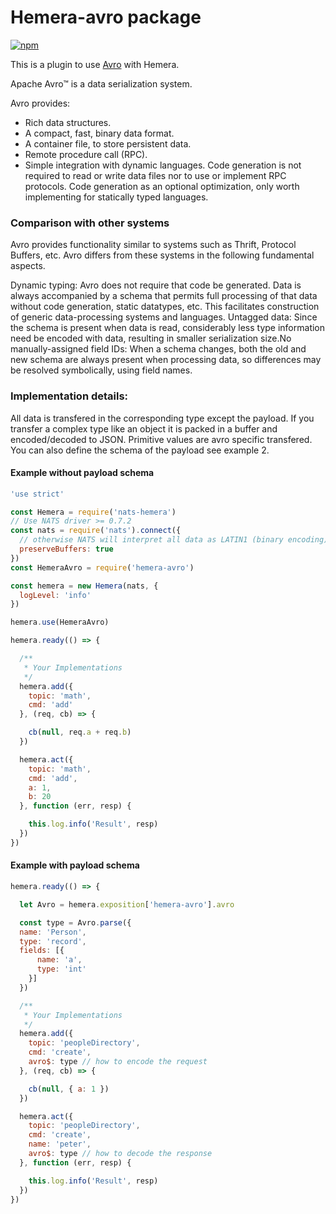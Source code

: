 # Hemera-avro package

[![npm](https://img.shields.io/npm/v/hemera-avro.svg?maxAge=3600)](https://www.npmjs.com/package/hemera-avro)

This is a plugin to use [Avro](https://avro.apache.org) with Hemera.

Apache Avro™ is a data serialization system.

Avro provides:

* Rich data structures.
* A compact, fast, binary data format.
* A container file, to store persistent data.
* Remote procedure call (RPC).
* Simple integration with dynamic languages. Code generation is not required to read or write data files nor to use or implement RPC protocols. Code generation as an optional optimization, only worth implementing for statically typed languages.

### Comparison with other systems
Avro provides functionality similar to systems such as Thrift, Protocol Buffers, etc. Avro differs from these systems in the following fundamental aspects.

Dynamic typing: Avro does not require that code be generated. Data is always accompanied by a schema that permits full processing of that data without code generation, static datatypes, etc. This facilitates construction of generic data-processing systems and languages.
Untagged data: Since the schema is present when data is read, considerably less type information need be encoded with data, resulting in smaller serialization size.No manually-assigned field IDs: When a schema changes, both the old and new schema are always present when processing data, so differences may be resolved symbolically, using field names.

### Implementation details:

All data is transfered in the corresponding type except the payload. If you transfer a complex type like an object it is packed in a buffer and encoded/decoded to JSON. Primitive values are avro specific transfered. You can also define the schema of the payload see example 2.


#### Example without payload schema

```js
'use strict'

const Hemera = require('nats-hemera')
// Use NATS driver >= 0.7.2
const nats = require('nats').connect({ 
  // otherwise NATS will interpret all data as LATIN1 (binary encoding)
  preserveBuffers: true
})
const HemeraAvro = require('hemera-avro')

const hemera = new Hemera(nats, {
  logLevel: 'info'
})

hemera.use(HemeraAvro)

hemera.ready(() => {

  /**
   * Your Implementations
   */
  hemera.add({
    topic: 'math',
    cmd: 'add'
  }, (req, cb) => {

    cb(null, req.a + req.b)
  })

  hemera.act({
    topic: 'math',
    cmd: 'add',
    a: 1,
    b: 20
  }, function (err, resp) {

    this.log.info('Result', resp)
  })
})

```

#### Example with payload schema

```js
hemera.ready(() => {

  let Avro = hemera.exposition['hemera-avro'].avro

  const type = Avro.parse({
  name: 'Person',
  type: 'record',
  fields: [{
      name: 'a',
      type: 'int'
    }]
  })

  /**
   * Your Implementations
   */
  hemera.add({
    topic: 'peopleDirectory',
    cmd: 'create',
    avro$: type // how to encode the request
  }, (req, cb) => {

    cb(null, { a: 1 })
  })

  hemera.act({
    topic: 'peopleDirectory',
    cmd: 'create',
    name: 'peter',
    avro$: type // how to decode the response
  }, function (err, resp) {

    this.log.info('Result', resp)
  })
})
```
